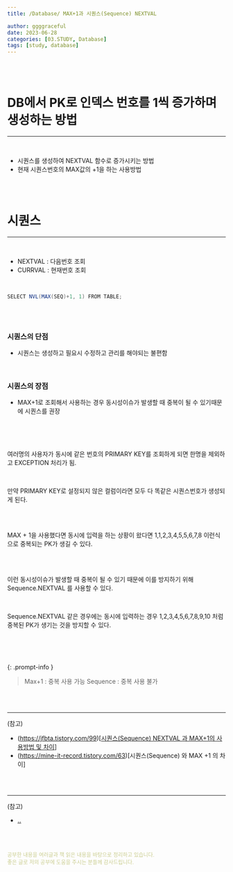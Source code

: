 ```yaml
---
title: /Database/ MAX+1과 시퀀스(Sequence) NEXTVAL 

author: ggggraceful
date: 2023-06-28
categories: [03.STUDY, Database]
tags: [study, database]
---
```


<br/>
<br/>

# DB에서 PK로 인덱스 번호를 1씩 증가하며 생성하는 방법

---

<br/>

- 시퀀스를 생성하여 NEXTVAL 함수로 증가시키는 방법
- 현재 시퀀스번호의 MAX값의 +1을 하는 사용방법

<br/>
<br/>

# 시퀀스

---

<br/>

- NEXTVAL : 다음번호 조회
- CURRVAL : 현재번호 조회

<br/>

```java
SELECT NVL(MAX(SEQ)+1, 1) FROM TABLE;
```

<br/>
<br/>

### 시퀀스의 단점

- 시퀀스는 생성하고 필요시 수정하고 관리를 해야되는 불편함

<br/>

### 시퀀스의 장점

- MAX+1로 조회해서 사용하는 경우 동시성이슈가 발생할 때 중복이 될 수 있기때문에
  시퀀스를 권장

<br/>
<br/>
<br/>

여러명의 사용자가 동시에 같은 번호의 PRIMARY KEY를 조회하게 되면
한명을 제외하고 EXCEPTION 처리가 됨.

<br/>

만약 PRIMARY KEY로 설정되지 않은 컬럼이라면
모두 다 똑같은 시퀀스번호가 생성되게 된다.

<br/>
<br/>

MAX + 1을 사용했다면
동시에 입력을 하는 상황이 왔다면
1,1,2,3,4,5,5,6,7,8 이런식으로 중복되는 PK가 생길 수 있다.

<br/>
<br/>

이런 동시성이슈가 발생할 때 중복이 될 수 있기 때문에
이를 방지하기 위해 Sequence.NEXTVAL 를 사용할 수 있다.

<br/>

Sequence.NEXTVAL 같은 경우에는
동시에 입력하는 경우
1,2,3,4,5,6,7,8,9,10 처럼
중복된 PK가 생기는 것을 방지할 수 있다.

<br/>
<br/>
<br/>

{: .prompt-info }
> Max+1 :  중복 사용 가능
> Sequence : 중복 사용 불가


<br/>
<br/>

---

(참고)

- (https://jfbta.tistory.com/99)[[시퀀스(Sequence) NEXTVAL 과 MAX+1의 사용방법 및 차이](https://jfbta.tistory.com/99)]
- (https://mine-it-record.tistory.com/63)[시퀀스(Sequence) 와 MAX +1 의 차이]







<br/>
<br/>

---

(참고)

- [..](..)

<br/>
<br/>

<span style="font-size: 12px; color:  #cbce91"> 공부한 내용을 여러글과 책 읽은 내용을 바탕으로 정리하고 있습니다.</span>  
<span style="font-size: 12px; color:  #cbce91"> 좋은 글로 저의 공부에 도움을 주시는 분들께 감사드립니다. </span>

<!--

❤️면접예상질문 ❤️

-->

